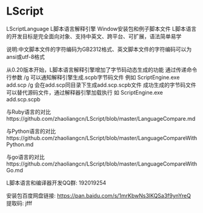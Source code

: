 # LScript
LScriptLanguage
L脚本语言解释引擎
Window安装包和例子脚本文件
L脚本语言的开发目标是完全面向对象、支持中英文、跨平台、可扩展，语法简单易学

说明:中文脚本文件的字符编码为GB2312格式、英文脚本文件的字符编码可以为ansi或utf-8格式

从0.20版本开始，L脚本语言解释引擎增加了字节码动态生成的功能
通过传递命令行参数 /g 可以通知解释引擎生成.scpb字节码文件
例如 ScriptEngine.exe add.scp /g
会在add.scp同目录下生成add.scp.scpb文件
成功生成的字节码文件可以替代源码文件，通过解释器引擎加载执行
如 ScriptEngine.exe add.scp.scpb

与Ruby语言的对比https://github.com/zhaoliangcn/LScript/blob/master/LanguageCompare.md

与Python语言的对比https://github.com/zhaoliangcn/LScript/blob/master/LanguageCompareWithPython.md

与go语言的对比https://github.com/zhaoliangcn/LScript/blob/master/LanguageCompareWithGo.md

L脚本语言和编译器开发QQ群: 192019254

安装包百度网盘链接: https://pan.baidu.com/s/1mrKbwNs3lKQSa3f9ynYreQ 提取码: jfff

